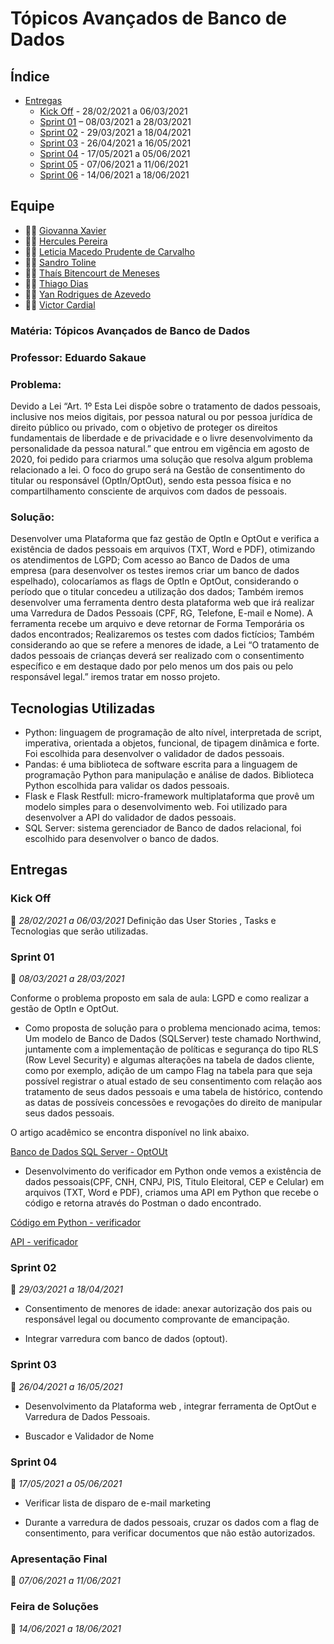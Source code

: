  # Tópicos Avançados de Banco de Dados

## Índice

-  [Entregas](#entregas)
    - [Kick Off](#kick-off) - 28/02/2021 a 06/03/2021 
    - [Sprint 01](#sprint-01) – 08/03/2021 a 28/03/2021
    - [Sprint 02](#sprint-02) - 29/03/2021 a 18/04/2021
    - [Sprint 03](#sprint-03)  - 26/04/2021 a 16/05/2021
    - [Sprint 04](#sprint-04) - 17/05/2021 a 05/06/2021
    - [Sprint 05](#apresentacao-final) - 07/06/2021 a 11/06/2021
    - [Sprint 06](#feira-de-solucoes) - 14/06/2021 a 18/06/2021 

## Equipe

- 👩‍💻 [Giovanna Xavier](https://https://github.com/giovannaxavierm/)
- 👨‍💻 [Hercules Pereira](https://github.com/herculespsilva/)
- 👩‍💻 [Leticia Macedo Prudente de Carvalho](https://www.linkedin.com/mwlite/in/leticia-macedo-prudente-de-carvalho-a0413416a/)
- 👨‍💻 [Sandro Toline](https://github.com/sandrotoline/)
- 👩‍💻 [Thaís Bitencourt de Meneses](https://www.linkedin.com/in/thaisbitencourt/)
- 👨‍💻 [Thiago Dias](https://github.com/ThiagoDisk/)
- 👨‍💻 [Yan Rodrigues de Azevedo](https://www.linkedin.com/in/yan-rodrigues/)
- 👨‍💻 [Victor Cardial](https://github.com/VictorCardial/)

### Matéria: Tópicos Avançados de Banco de Dados
### Professor: Eduardo Sakaue

### Problema:
Devido a Lei “Art. 1º Esta Lei dispõe sobre o tratamento de dados pessoais, inclusive nos meios digitais, por pessoa natural ou por pessoa jurídica de direito público ou privado, com o objetivo de proteger os direitos fundamentais de liberdade e de privacidade e o livre desenvolvimento da personalidade da pessoa natural.” que entrou em vigência em agosto de 2020, foi pedido para criarmos uma solução que resolva algum problema relacionado a lei.
O foco do grupo será na Gestão de consentimento do titular ou responsável (OptIn/OptOut), sendo esta pessoa física e no compartilhamento consciente de arquivos com dados de pessoais.

### Solução:
Desenvolver uma Plataforma que faz gestão de OptIn e OptOut e verifica a existência de dados pessoais em arquivos (TXT, Word e PDF), otimizando os atendimentos de LGPD;
Com acesso ao Banco de Dados de uma empresa (para desenvolver os testes iremos criar um banco de dados espelhado), colocaríamos as flags de OptIn e OptOut, considerando o período que o titular concedeu a utilização dos dados; 
Também iremos desenvolver uma ferramenta dentro desta plataforma web que irá realizar uma Varredura de Dados Pessoais (CPF, RG, Telefone, E-mail e Nome). A ferramenta recebe um arquivo e deve retornar de Forma Temporária os dados encontrados;
Realizaremos os testes com dados fictícios;
Também considerando ao que se refere a menores de idade, a Lei “O tratamento de dados pessoais de crianças deverá ser realizado com o consentimento específico e em destaque dado por pelo menos um dos pais ou pelo responsável legal.” iremos tratar em nosso projeto.

## Tecnologias Utilizadas

- Python: linguagem de programação de alto nível, interpretada de script, imperativa, orientada a objetos, funcional, de tipagem dinâmica e forte. Foi escolhida para desenvolver o validador de dados pessoais.
- Pandas: é uma biblioteca de software escrita para a linguagem de programação Python para manipulação e análise de dados. Biblioteca Python escolhida para validar os dados pessoais. 
- Flask e Flask Restfull: micro-framework multiplataforma que provê um modelo simples para o desenvolvimento web. Foi utilizado para desenvolver a API do validador de dados pessoais.
- SQL Server: sistema gerenciador de Banco de dados relacional, foi escolhido para desenvolver o banco de dados.



## Entregas

### Kick Off 
📅 *28/02/2021 a 06/03/2021*
Definição das User Stories , Tasks e Tecnologias que serão utilizadas.

### Sprint 01 
📅 *08/03/2021 a 28/03/2021*

Conforme o problema proposto em sala de aula: LGPD e como realizar a gestão de OptIn e OptOut.

- Como proposta de solução para o problema mencionado acima, temos: Um modelo de Banco de Dados (SQLServer) teste chamado Northwind, juntamente com a implementação de políticas e segurança do tipo RLS (Row Level Security) e algumas alterações na tabela de dados cliente, como por exemplo, adição de um campo Flag na tabela para que seja possível registrar o atual estado de seu consentimento com relação aos tratamento de seus dados pessoais e uma tabela de histórico, contendo as datas de possíveis concessões e revogações do direito de manipular seus dados pessoais.

 O artigo acadêmico se encontra disponível no link abaixo.

 [Banco de Dados SQL Server - OptOUt](https://github.com/VictorCardial/Banco_de_Dados_SQLSERVER) 

- Desenvolvimento do verificador em Python onde vemos a existência de dados pessoais(CPF, CNH, CNPJ, PIS, Titulo Eleitoral, CEP e Celular) em arquivos (TXT, Word e PDF), criamos uma API em Python que recebe o código e retorna através do Postman o dado encontrado.

[Código em Python - verificador](https://colab.research.google.com/drive/1b9PlOG9cYDp_cd26JIMdjrgcNfHsP8Bg#scrollTo=fZUsO84VZKNc)

[API - verificador](https://github.com/ThiagoDisk/APIPython)

### Sprint 02 
📅 *29/03/2021 a 18/04/2021*
- Consentimento de menores de idade: anexar autorização dos pais ou responsável legal ou documento comprovante de emancipação.

- Integrar varredura com banco de dados (optout).

### Sprint 03 
📅 *26/04/2021 a 16/05/2021*
- Desenvolvimento da Plataforma web , integrar ferramenta de OptOut e Varredura de Dados Pessoais.

-  Buscador e Validador de Nome 

### Sprint 04
📅 *17/05/2021 a 05/06/2021*
- Verificar lista de disparo de e-mail marketing 

- Durante a varredura de dados pessoais, cruzar os dados com a flag de consentimento, para verificar documentos que não estão autorizados.


### Apresentação Final 
📅 *07/06/2021 a 11/06/2021*

### Feira de Soluções 
📅 *14/06/2021 a 18/06/2021*


